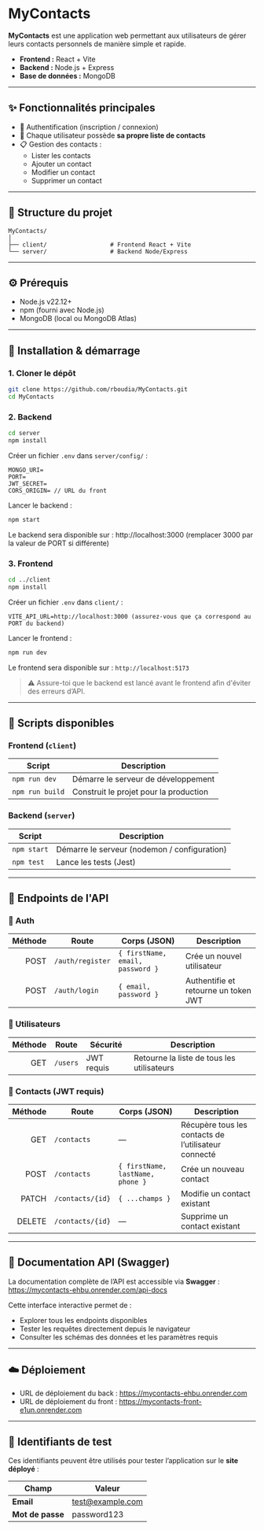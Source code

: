 # MyContacts

**MyContacts** est une application web permettant aux utilisateurs de gérer leurs contacts personnels de manière simple et rapide.

- **Frontend :** React + Vite  
- **Backend :** Node.js + Express  
- **Base de données :** MongoDB

---

## ✨ Fonctionnalités principales

- 🔐 Authentification (inscription / connexion)  
- 👥 Chaque utilisateur possède **sa propre liste de contacts**
- 📋 Gestion des contacts :
  - Lister les contacts
  - Ajouter un contact
  - Modifier un contact
  - Supprimer un contact

---

## 📂 Structure du projet

```
MyContacts/
│
├── client/                  # Frontend React + Vite
└── server/                  # Backend Node/Express
```

---

## ⚙️ Prérequis

- Node.js v22.12+  
- npm (fourni avec Node.js)  
- MongoDB (local ou MongoDB Atlas)

---

## 🚀 Installation & démarrage

### 1. Cloner le dépôt
```bash
git clone https://github.com/rboudia/MyContacts.git
cd MyContacts
```

### 2. Backend
```bash
cd server
npm install
```

Créer un fichier `.env` dans `server/config/` :
```env
MONGO_URI=
PORT=
JWT_SECRET=
CORS_ORIGIN= // URL du front
```

Lancer le backend :
```bash
npm start
```

Le backend sera disponible sur : http://localhost:3000 (remplacer 3000 par la valeur de PORT si différente)

### 3. Frontend
```bash
cd ../client
npm install
```

Créer un fichier `.env` dans `client/` :
```env
VITE_API_URL=http://localhost:3000 (assurez-vous que ça correspond au PORT du backend)
```

Lancer le frontend :
```bash
npm run dev
```

Le frontend sera disponible sur : `http://localhost:5173`

> ⚠️ Assure-toi que le backend est lancé avant le frontend afin d'éviter des erreurs d’API.

---

## 🧰 Scripts disponibles

### Frontend (`client`)
| Script | Description |
|--------|-------------|
| `npm run dev` | Démarre le serveur de développement |
| `npm run build` | Construit le projet pour la production |

### Backend (`server`)
| Script | Description |
|--------|-------------|
| `npm start` | Démarre le serveur (nodemon / configuration) |
| `npm test` | Lance les tests (Jest) |

---

## 🔗 Endpoints de l'API

### 🧾 Auth
| Méthode | Route | Corps (JSON) | Description |
|--------:|-------|--------------|-------------|
| POST | `/auth/register` | `{ firstName, email, password }` | Crée un nouvel utilisateur |
| POST | `/auth/login` | `{ email, password }` | Authentifie et retourne un token JWT |

### 👤 Utilisateurs
| Méthode | Route | Sécurité | Description |
|--------:|-------|----------|-------------|
| GET | `/users` | JWT requis | Retourne la liste de tous les utilisateurs |

### 📇 Contacts (JWT requis)
| Méthode | Route | Corps (JSON) | Description |
|--------:|-------|--------------|-------------|
| GET | `/contacts` | — | Récupère tous les contacts de l’utilisateur connecté |
| POST | `/contacts` | `{ firstName, lastName, phone }` | Crée un nouveau contact |
| PATCH | `/contacts/{id}` | `{ ...champs }` | Modifie un contact existant |
| DELETE | `/contacts/{id}` | — | Supprime un contact existant |

---

## 📝 Documentation API (Swagger)

La documentation complète de l’API est accessible via **Swagger** : https://mycontacts-ehbu.onrender.com/api-docs


Cette interface interactive permet de :  
- Explorer tous les endpoints disponibles  
- Tester les requêtes directement depuis le navigateur  
- Consulter les schémas des données et les paramètres requis  

---


## ☁️ Déploiement

- URL de déploiement du back : https://mycontacts-ehbu.onrender.com
- URL de déploiement du front : https://mycontacts-front-e1un.onrender.com

---

## 🔑 Identifiants de test

Ces identifiants peuvent être utilisés pour tester l’application sur le **site déployé** :  

| Champ          | Valeur                 |
|---------------|------------------------|
| **Email**      | test@example.com       |
| **Mot de passe** | password123          |

